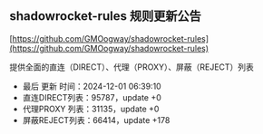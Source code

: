 ## shadowrocket-rules 规则更新公告

[https://github.com/GMOogway/shadowrocket-rules](https://github.com/GMOogway/shadowrocket-rules)

提供全面的直连（DIRECT）、代理（PROXY）、屏蔽（REJECT）列表
- 最后 更新 时间：2024-12-01 06:39:10
- 直连DIRECT列表：95787，update +0
- 代理PROXY 列表：31135，update +0
- 屏蔽REJECT列表：66414，update +178
